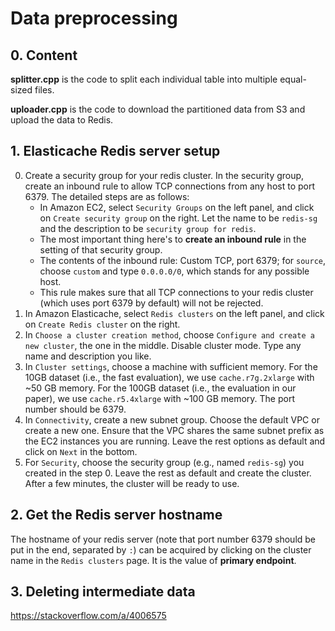 # Data preprocessing

## 0. Content

**splitter.cpp** is the code to split each individual table into multiple equal-sized files. 

**uploader.cpp** is the code to download the partitioned data from S3 and upload the data to Redis.

## 1. Elasticache Redis server setup

0. Create a security group for your redis cluster. In the security group, create an inbound rule to allow TCP connections from any host to port 6379. The detailed steps are as follows:
    + In Amazon EC2, select `Security Groups` on the left panel, and click on `Create security group` on the right. Let the name to be `redis-sg` and the description to be `security group for redis`.
    + The most important thing here's to **create an inbound rule** in the setting of that security group.
    + The contents of the inbound rule: Custom TCP, port 6379; for `source`, choose `custom` and type `0.0.0.0/0`, which stands for any possible host.
    + This rule makes sure that all TCP connections to your redis cluster (which uses port 6379 by default) will not be rejected.
1. In Amazon Elasticache, select `Redis clusters` on the left panel, and click on `Create Redis cluster` on the right.
2. In `Choose a cluster creation method`, choose `Configure and create a new cluster`, the one in the middle. Disable cluster mode. Type any name and description you like.
3. In `Cluster settings`, choose a machine with sufficient memory. For the 10GB dataset (i.e., the fast evaluation), we use `cache.r7g.2xlarge` with ~50 GB memory. For the 100GB dataset (i.e., the evaluation in our paper), we use `cache.r5.4xlarge` with ~100 GB memory. The port number should be 6379.
4. In `Connectivity`, create a new subnet group. Choose the default VPC or create a new one. Ensure that the VPC shares the same subnet prefix as the EC2 instances you are running.
 Leave the rest options as default and click on `Next` in the bottom.
5. For `Security`, choose the security group (e.g., named `redis-sg`) you created in the step 0. Leave the rest as default and create the cluster. After a few minutes, the cluster will be ready to use.

## 2. Get the Redis server hostname

The hostname of your redis server (note that port number 6379 should be put in the end, separated by `:`) can be acquired by clicking on the cluster name in the `Redis clusters` page. It is the value of **primary endpoint**.

## 3. Deleting intermediate data

https://stackoverflow.com/a/4006575